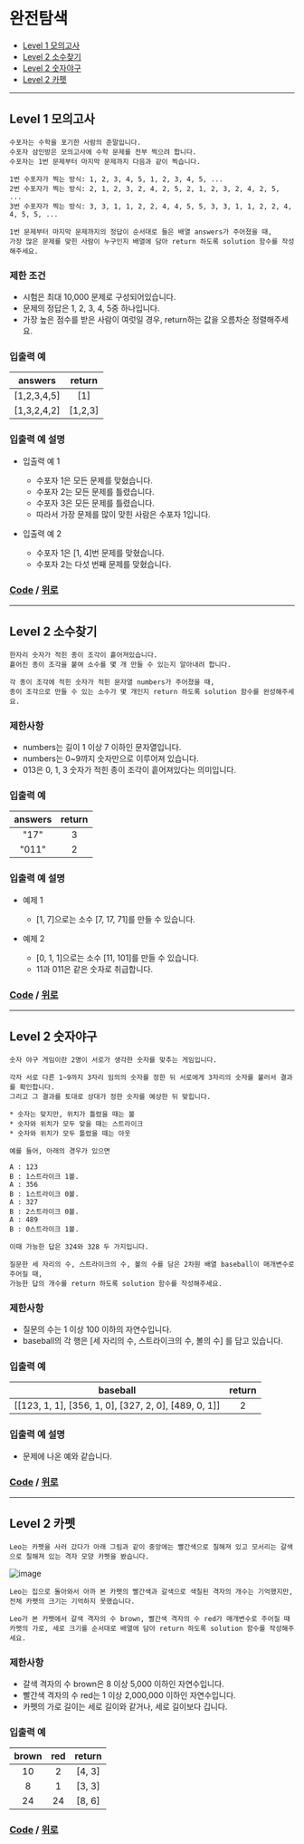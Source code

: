 # 완전탐색
* [Level 1 모의고사](#Level-1-모의고사)
* [Level 2 소수찾기](#Level-2-소수찾기)
* [Level 2 숫자야구](#Level-2-숫자야구)
* [Level 2 카펫](#Level-2-카펫)

---
## Level 1 모의고사
```
수포자는 수학을 포기한 사람의 준말입니다. 
수포자 삼인방은 모의고사에 수학 문제를 전부 찍으려 합니다. 
수포자는 1번 문제부터 마지막 문제까지 다음과 같이 찍습니다.

1번 수포자가 찍는 방식: 1, 2, 3, 4, 5, 1, 2, 3, 4, 5, ...
2번 수포자가 찍는 방식: 2, 1, 2, 3, 2, 4, 2, 5, 2, 1, 2, 3, 2, 4, 2, 5, ...
3번 수포자가 찍는 방식: 3, 3, 1, 1, 2, 2, 4, 4, 5, 5, 3, 3, 1, 1, 2, 2, 4, 4, 5, 5, ...

1번 문제부터 마지막 문제까지의 정답이 순서대로 들은 배열 answers가 주어졌을 때, 
가장 많은 문제를 맞힌 사람이 누구인지 배열에 담아 return 하도록 solution 함수를 작성해주세요.
```

### 제한 조건
* 시험은 최대 10,000 문제로 구성되어있습니다.
* 문제의 정답은 1, 2, 3, 4, 5중 하나입니다.
* 가장 높은 점수를 받은 사람이 여럿일 경우, return하는 값을 오름차순 정렬해주세요.

### 입출력 예
answers | return |
:---: | :---: |
[1,2,3,4,5] | [1]
[1,3,2,4,2] | [1,2,3]

### 입출력 예 설명
* 입출력 예 1
  * 수포자 1은 모든 문제를 맞혔습니다.
  * 수포자 2는 모든 문제를 틀렸습니다.
  * 수포자 3은 모든 문제를 틀렸습니다.
  * 따라서 가장 문제를 많이 맞힌 사람은 수포자 1입니다.

* 입출력 예 2
  * 수포자 1은 [1, 4]번 문제를 맞혔습니다.
  * 수포자 2는 다섯 번째 문제를 맞혔습니다.

### [Code](https://github.com/taki0112/coding_practice/blob/master/src/%EC%99%84%EC%A0%84%ED%83%90%EC%83%89/Level_1_%EB%AA%A8%EC%9D%98%EA%B3%A0%EC%82%AC.py) / [위로](#완전탐색)

---

## Level 2 소수찾기
```
한자리 숫자가 적힌 종이 조각이 흩어져있습니다. 
흩어진 종이 조각을 붙여 소수를 몇 개 만들 수 있는지 알아내려 합니다.

각 종이 조각에 적힌 숫자가 적힌 문자열 numbers가 주어졌을 때, 
종이 조각으로 만들 수 있는 소수가 몇 개인지 return 하도록 solution 함수를 완성해주세요.
```

### 제한사항
* numbers는 길이 1 이상 7 이하인 문자열입니다.
* numbers는 0~9까지 숫자만으로 이루어져 있습니다.
* 013은 0, 1, 3 숫자가 적힌 종이 조각이 흩어져있다는 의미입니다.

### 입출력 예
answers | return |
:---: | :---: |
"17" | 3
"011" | 2

### 입출력 예 설명
* 예제 1
  * [1, 7]으로는 소수 [7, 17, 71]를 만들 수 있습니다.

* 예제 2
  * [0, 1, 1]으로는 소수 [11, 101]를 만들 수 있습니다.
  * 11과 011은 같은 숫자로 취급합니다.

### [Code](https://github.com/taki0112/coding_practice/blob/master/src/%EC%99%84%EC%A0%84%ED%83%90%EC%83%89/Level_2_%EC%86%8C%EC%88%98%EC%B0%BE%EA%B8%B0.py) / [위로](#완전탐색)

---

## Level 2 숫자야구
```
숫자 야구 게임이란 2명이 서로가 생각한 숫자를 맞추는 게임입니다. 

각자 서로 다른 1~9까지 3자리 임의의 숫자를 정한 뒤 서로에게 3자리의 숫자를 불러서 결과를 확인합니다. 
그리고 그 결과를 토대로 상대가 정한 숫자를 예상한 뒤 맞힙니다.

* 숫자는 맞지만, 위치가 틀렸을 때는 볼
* 숫자와 위치가 모두 맞을 때는 스트라이크
* 숫자와 위치가 모두 틀렸을 때는 아웃

예를 들어, 아래의 경우가 있으면

A : 123
B : 1스트라이크 1볼.
A : 356
B : 1스트라이크 0볼.
A : 327
B : 2스트라이크 0볼.
A : 489
B : 0스트라이크 1볼.

이때 가능한 답은 324와 328 두 가지입니다.

질문한 세 자리의 수, 스트라이크의 수, 볼의 수를 담은 2차원 배열 baseball이 매개변수로 주어질 때, 
가능한 답의 개수를 return 하도록 solution 함수를 작성해주세요.

```

### 제한사항
* 질문의 수는 1 이상 100 이하의 자연수입니다.
* baseball의 각 행은 [세 자리의 수, 스트라이크의 수, 볼의 수] 를 담고 있습니다.

### 입출력 예
baseball | return |
:---: | :---: |
[[123, 1, 1], [356, 1, 0], [327, 2, 0], [489, 0, 1]] | 2

### 입출력 예 설명
* 문제에 나온 예와 같습니다.

### [Code](https://github.com/taki0112/coding_practice/blob/master/src/%EC%99%84%EC%A0%84%ED%83%90%EC%83%89/Level_2_%EC%88%AB%EC%9E%90%EC%95%BC%EA%B5%AC.py) / [위로](#완전탐색)

---

## Level 2 카펫
```
Leo는 카펫을 사러 갔다가 아래 그림과 같이 중앙에는 빨간색으로 칠해져 있고 모서리는 갈색으로 칠해져 있는 격자 모양 카펫을 봤습니다.
```

![image](https://grepp-programmers.s3.amazonaws.com/files/ybm/7c94563a35/2ff27ac9-97d0-43a9-9cf8-a344b8e7912e.png)

```
Leo는 집으로 돌아와서 아까 본 카펫의 빨간색과 갈색으로 색칠된 격자의 개수는 기억했지만, 전체 카펫의 크기는 기억하지 못했습니다.

Leo가 본 카펫에서 갈색 격자의 수 brown, 빨간색 격자의 수 red가 매개변수로 주어질 때 
카펫의 가로, 세로 크기를 순서대로 배열에 담아 return 하도록 solution 함수를 작성해주세요.
```

### 제한사항
* 갈색 격자의 수 brown은 8 이상 5,000 이하인 자연수입니다.
* 빨간색 격자의 수 red는 1 이상 2,000,000 이하인 자연수입니다.
* 카펫의 가로 길이는 세로 길이와 같거나, 세로 길이보다 깁니다.

### 입출력 예
brown | red | return |
:---: | :---: | :---: |
10 | 2 | [4, 3]
8 | 1 | [3, 3]
24 | 24 | [8, 6]

### [Code](https://github.com/taki0112/coding_practice/blob/master/src/%EC%99%84%EC%A0%84%ED%83%90%EC%83%89/Level_2_%EC%B9%B4%ED%8E%AB.py) / [위로](#완전탐색)
